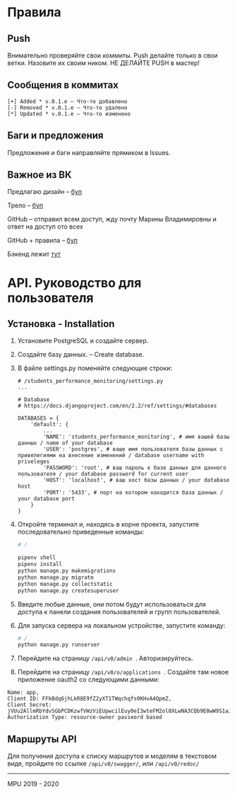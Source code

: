 # Правила

## Push 
Внимательно проверяйте свои коммиты.
Push делайте только в свои ветки. Назовите их своим ником. НЕ ДЕЛАЙТЕ PUSH в мастер!

## Сообщения в коммитах

```
[+] Added * v.0.1.e – Что-то добавлено
[-] Removed * v.0.1.e – Что-то удалено
[*] Updated * v.0.1.e – Что-то изменено
```

## Баги и предложения
Предложения и баги направляйте прямиком в Issues.

## Важное из ВК

Предлагаю дизайн – [буп](https://www.figma.com/file/687IPxcFUw0BjZM2txCywU)

Трело – [буп](https://vk.com/away.php?to=https%3A%2F%2Ftrello.com%2Finvite%2Fb%2F0AtfdCL7%2F2def16655bccf8c423c281810dfa2855%2F%25D0%25BC%25D0%25BE%25D0%25BD%25D0%25B8%25D1%2582%25D0%25BE%25D1%2580%25D0%25B8%25D0%25BD%25D0%25B3-20&cc_key=)

GitHub – отправил всем доступ, жду почту Марины Владимировны и ответ на доступ ото всех

GitHub + правила –
[буп](https://github.com/encrypted-fox/students_performance_monitoring/wiki/%D0%9F%D1%80%D0%B0%D0%B2%D0%B8%D0%BB%D0%B0-%D0%B8-%D1%83%D1%81%D1%82%D0%B0%D0%BD%D0%BE%D0%B2%D0%BA%D0%B0)

Бэкенд лежит [тут](https://students-monitor.herokuapp.com/)

# API. Руководство для пользователя

## Установка - Installation
1. Установите PostgreSQL и создайте сервер.
2. Создайте базу данных. – Create database.
3. В файле settings.py поменяйте следующие строки:

    ```
    # /students_performance_monitoring/settings.py
    ...
    
    # Database
    # https://docs.djangoproject.com/en/2.2/ref/settings/#databases

    DATABASES = {
        'default': {
            ...
            'NAME': 'students_performance_monitoring', # имя вашей базы данных / name of your database
            'USER': 'postgres', # ваше имя пользователя базы данных с привелегиями на внесение изменений / database username with priveleges
            'PASSWORD': 'root', # ваш пароль к базе данных для данного пользователя / your database password for current user
            'HOST': 'localhost', # ваш хост базы данных / your database host
            'PORT': '5433', # порт на котором находится база данных / your database port
        }
    }
    ```

4. Откройте терминал и, находясь в корне проекта, запустите последовательно приведенные команды:

    ```bash
    # /
    
    pipenv shell
    pipenv install
    python manage.py makemigrations
    python manage.py migrate
    python manage.py collectstatic
    python manage.py createsuperuser
    ```

5. Введите любые данные, они потом будут использоваться для доступа к панели создания пользователей и групп пользователей.
6. Для запуска сервера на локальном устройстве, запустите команду:

    ```bash
    # /
    python manage.py runserver
    ```

7. Перейдите на страницу ```/api/v0/admin ```. Авторизируйтесь.
8. Перейдите на страницу ```/api/v0/o/applications ```. Создайте там новое приложение oauth2 со следующими данными:

```
Name: app, 
Client ID: FFkBdq6jhLkR8E9fZ2yXT1TWqchqfs0KHvA4QpmZ, 
Client Secret: jVUu2AllmRbYdvSGbPCDKzwfVWzViEUpwcilEuy0eI3wteFM2ol8XLwNA3CQb9E0wW9S1aJ14TKeS5X3xaezRnaIazkOD13gZT0iaBdu9ZBWQ5NRLzNMmHp5fpqN6nr7, 
Authorization Type: resource-owner passeord based
```

## Маршруты API
Для получения доступа к списку маршрутов и моделям в текстовом виде, пройдите по ссылке ```/api/v0/swagger/```, или ```/api/v0/redoc/```

___
MPU 2019 - 2020
